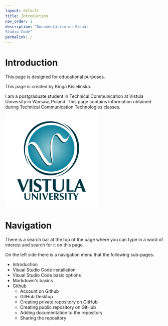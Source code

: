 ```yaml
---
layout: default
title: Introduction
nav_order: 1
description: "Documentation on Visual  
Studio Code"
permalink: /
---
```



# Introduction

This page is designed for educational purposes.  

This page is created by Kinga Kisielińska.  

I am a postgraduate student in Technical Communication at Vistula University in Warsaw, Poland. This page contains information obtained during Technical Communication Technologies classes.

![logo](/assets/images/1-vistul-university-en.png)   

# Navigation

There is a search bar at the top of the page where you can type in a word of interest and search for it on this page.  

On the left side there is a navigation menu that the following sub-pages:
* Introduction
* Visual Studio Code installation
* Visual Studio Code basic options
* Markdown's basics
* Github 
    - Account on Github
    - GitHub Desktop
    - Creating private repository on GitHub
    - Creating public repository on GitHub
    - Adding documentation to the repository
    - Sharing the repository
